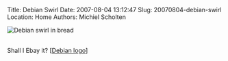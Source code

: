 Title: Debian Swirl
Date: 2007-08-04 13:12:47
Slug: 20070804-debian-swirl
Location: Home
Authors: Michiel Scholten

<div class="content-image"><div><img src="http://aquariusoft.org/~mbscholt/images/content/debian_swirl_bread.jpg" alt="Debian swirl in bread" title="Debian swirl in bread" /></div></div>
<br style="clear: both;" />

<p>Shall I Ebay it? [<a href="http://debian.org/">Debian logo</a>]</p>